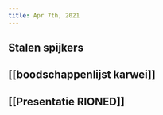 ```yaml
---
title: Apr 7th, 2021
---
```


## Stalen spijkers
## [[boodschappenlijst karwei]]
## [[Presentatie RIONED]]
##
